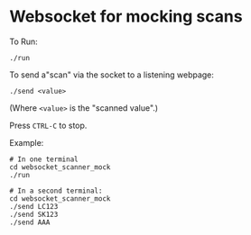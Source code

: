# Websocket for mocking scans

To Run:

    ./run

To send a"scan" via the socket to a listening webpage:

    ./send <value>

(Where `<value>` is the "scanned value".)

Press `CTRL-C` to stop.

Example:

~~~~.ruby
# In one terminal
cd websocket_scanner_mock
./run

# In a second terminal:
cd websocket_scanner_mock
./send LC123
./send SK123
./send AAA
~~~~
